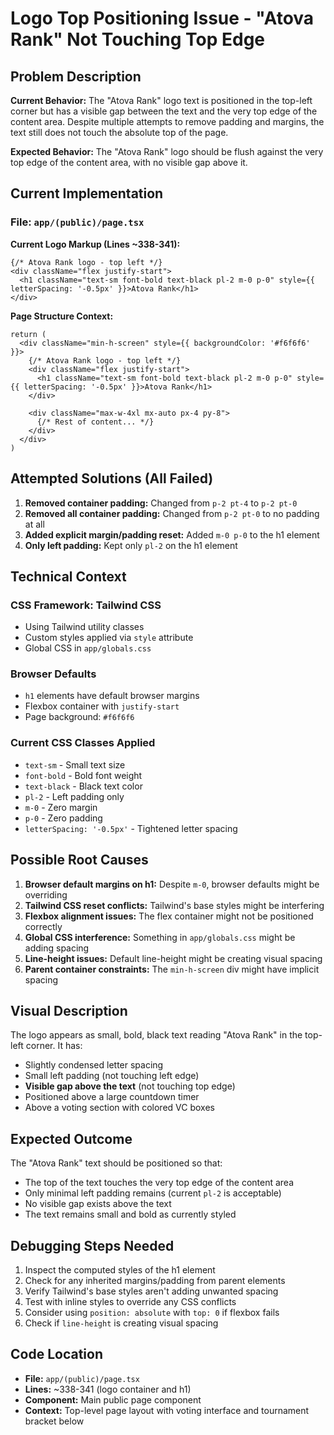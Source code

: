 # Logo Top Positioning Issue - "Atova Rank" Not Touching Top Edge

## Problem Description

**Current Behavior:** The "Atova Rank" logo text is positioned in the top-left corner but has a visible gap between the text and the very top edge of the content area. Despite multiple attempts to remove padding and margins, the text still does not touch the absolute top of the page.

**Expected Behavior:** The "Atova Rank" logo should be flush against the very top edge of the content area, with no visible gap above it.

## Current Implementation

### File: `app/(public)/page.tsx`

**Current Logo Markup (Lines ~338-341):**
```tsx
{/* Atova Rank logo - top left */}
<div className="flex justify-start">
  <h1 className="text-sm font-bold text-black pl-2 m-0 p-0" style={{ letterSpacing: '-0.5px' }}>Atova Rank</h1>
</div>
```

**Page Structure Context:**
```tsx
return (
  <div className="min-h-screen" style={{ backgroundColor: '#f6f6f6' }}>
    {/* Atova Rank logo - top left */}
    <div className="flex justify-start">
      <h1 className="text-sm font-bold text-black pl-2 m-0 p-0" style={{ letterSpacing: '-0.5px' }}>Atova Rank</h1>
    </div>
    
    <div className="max-w-4xl mx-auto px-4 py-8">
      {/* Rest of content... */}
    </div>
  </div>
)
```

## Attempted Solutions (All Failed)

1. **Removed container padding:** Changed from `p-2 pt-4` to `p-2 pt-0`
2. **Removed all container padding:** Changed from `p-2 pt-0` to no padding at all
3. **Added explicit margin/padding reset:** Added `m-0 p-0` to the h1 element
4. **Only left padding:** Kept only `pl-2` on the h1 element

## Technical Context

### CSS Framework: Tailwind CSS
- Using Tailwind utility classes
- Custom styles applied via `style` attribute
- Global CSS in `app/globals.css`

### Browser Defaults
- `h1` elements have default browser margins
- Flexbox container with `justify-start`
- Page background: `#f6f6f6`

### Current CSS Classes Applied
- `text-sm` - Small text size
- `font-bold` - Bold font weight  
- `text-black` - Black text color
- `pl-2` - Left padding only
- `m-0` - Zero margin
- `p-0` - Zero padding
- `letterSpacing: '-0.5px'` - Tightened letter spacing

## Possible Root Causes

1. **Browser default margins on h1:** Despite `m-0`, browser defaults might be overriding
2. **Tailwind CSS reset conflicts:** Tailwind's base styles might be interfering
3. **Flexbox alignment issues:** The flex container might not be positioned correctly
4. **Global CSS interference:** Something in `app/globals.css` might be adding spacing
5. **Line-height issues:** Default line-height might be creating visual spacing
6. **Parent container constraints:** The `min-h-screen` div might have implicit spacing

## Visual Description

The logo appears as small, bold, black text reading "Atova Rank" in the top-left corner. It has:
- Slightly condensed letter spacing
- Small left padding (not touching left edge)
- **Visible gap above the text** (not touching top edge)
- Positioned above a large countdown timer
- Above a voting section with colored VC boxes

## Expected Outcome

The "Atova Rank" text should be positioned so that:
- The top of the text touches the very top edge of the content area
- Only minimal left padding remains (current `pl-2` is acceptable)
- No visible gap exists above the text
- The text remains small and bold as currently styled

## Debugging Steps Needed

1. Inspect the computed styles of the h1 element
2. Check for any inherited margins/padding from parent elements
3. Verify Tailwind's base styles aren't adding unwanted spacing
4. Test with inline styles to override any CSS conflicts
5. Consider using `position: absolute` with `top: 0` if flexbox fails
6. Check if `line-height` is creating visual spacing

## Code Location

- **File:** `app/(public)/page.tsx`
- **Lines:** ~338-341 (logo container and h1)
- **Component:** Main public page component
- **Context:** Top-level page layout with voting interface and tournament bracket below
